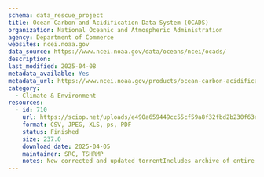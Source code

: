 ```yaml
---
schema: data_rescue_project 
title: Ocean Carbon and Acidification Data System (OCADS)
organization: National Oceanic and Atmospheric Administration
agency: Department of Commerce
websites: ncei.noaa.gov
data_source: https://www.ncei.noaa.gov/data/oceans/ncei/ocads/
description: 
last_modified: 2025-04-08
metadata_available: Yes
metadata_url: https://www.ncei.noaa.gov/products/ocean-carbon-acidification-data-system
category:
  - Climate & Environment 
resources:
  - id: 710
    url: https://sciop.net/uploads/e490a659449cc55cf59a8f32fbd2b230f63e7829
    format: CSV, JPEG, XLS, ps, PDF
    status: Finished
    size: 237.0
    download_date: 2025-04-05
    maintainer: SRC, TSHRMP
    notes: New corrected and updated torrentIncludes archive of entire data system, composed of many datasets. For posterity, all metadata files have been scraped and included in IA item, organized by accession number. Would be thousands of submissions otherwise. Alternate torrent location https://academictorrents.com/details/e490a659449cc55cf59a8f32fbd2b230f63e7829
---
```

